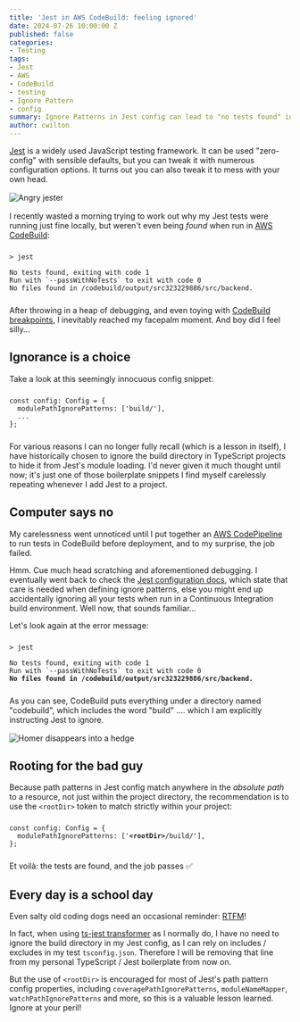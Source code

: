 ```yaml
---
title: 'Jest in AWS CodeBuild: feeling ignored'
date: 2024-07-26 10:00:00 Z
published: false
categories:
- Testing
tags:
- Jest
- AWS
- CodeBuild
- testing
- Ignore Pattern
- config
summary: Ignore Patterns in Jest config can lead to "no tests found" in CI
author: cwilton
---
```


[Jest](https://jestjs.io/) is a widely used JavaScript testing framework. It can be used "zero-config" with sensible defaults, but you can tweak it with numerous configuration options. It turns out you can also tweak it to mess with your own head.

<img src="/uploads/jester-grrr.png" alt="Angry jester" title="I jest you not" style="display: block; margin: 1rem auto;" />

I recently wasted a morning trying to work out why my Jest tests were running just fine locally, but weren't even being _found_ when run in [AWS CodeBuild](https://aws.amazon.com/codebuild/features/?nc=sn&loc=2):

<pre style="margin-inline: 0; margin-block: 1.5rem"><code>&gt; jest

No tests found, exiting with code 1
Run with `--passWithNoTests` to exit with code 0
No files found in /codebuild/output/src323229886/src/backend.
</code></pre>

After throwing in a heap of debugging, and even toying with [CodeBuild breakpoints](https://docs.aws.amazon.com/codebuild/latest/userguide/session-manager.html#ssm-pause-build), I inevitably reached my facepalm moment. And boy did I feel silly...

## Ignorance is a choice

Take a look at this seemingly innocuous config snippet:

<pre style="margin-inline: 0; margin-block: 1.5rem"><code>const config: Config = {
  modulePathIgnorePatterns: ['build/'],
  ...
};
</code></pre>

For various reasons I can no longer fully recall (which is a lesson in itself), I have historically chosen to ignore the build directory in TypeScript projects to hide it from Jest's module loading. I'd never given it much thought until now; it's just one of those boilerplate snippets I find myself carelessly repeating whenever I add Jest to a project.

## Computer says no

My carelessness went unnoticed until I put together an [AWS CodePipeline](https://aws.amazon.com/codepipeline/) to run tests in CodeBuild before deployment, and to my surprise, the job failed.

Hmm. Cue much head scratching and aforementioned debugging. I eventually went back to check the [Jest configuration docs](https://jestjs.io/docs/configuration#modulepathignorepatterns-arraystring), which state that care is needed when defining ignore patterns, else you might end up accidentally ignoring all your tests when run in a Continuous Integration build environment. Well now, that sounds familiar...

Let's look again at the error message:

<pre style="margin-inline: 0; margin-block: 1.5rem"><code>&gt; jest

No tests found, exiting with code 1
Run with `--passWithNoTests` to exit with code 0
<span style="font-weight: bold">No files found in /codebuild/output/src323229886/src/backend.</span>
</code></pre>

As you can see, CodeBuild puts everything under a directory named "codebuild", which includes the word "build" .... which I am explicitly instructing Jest to ignore.

<img src="/uploads/homer-hedge.gif" alt="Homer disappears into a hedge" title="Can I disappear now please" style="display: block; margin: 1rem auto;" />

## Rooting for the bad guy

Because path patterns in Jest config match anywhere in the _absolute path_ to a resource, not just within the project directory, the recommendation is to use the `<rootDir>` token to match strictly within your project:

<pre style="margin-inline: 0; margin-block: 1.5rem"><code>const config: Config = {
  modulePathIgnorePatterns: ['<span style="font-weight: bold">&lt;rootDir&gt;</span>/build/'],
};
</code></pre>

Et voilà: the tests are found, and the job passes ✅

## Every day is a school day

Even salty old coding dogs need an occasional reminder: [RTFM](https://en.wikipedia.org/wiki/RTFM)!

In fact, when using [ts-jest transformer](https://kulshekhar.github.io/ts-jest/docs/) as I normally do, I have no need to ignore the build directory in my Jest config, as I can rely on includes / excludes in my test `tsconfig.json`. Therefore I will be removing that line from my personal TypeScript / Jest boilerplate from now on.

But the use of `<rootDir>` is encouraged for most of Jest's path pattern config properties, including `coveragePathIgnorePatterns`, `moduleNameMapper`, `watchPathIgnorePatterns` and more, so this is a valuable lesson learned. Ignore at your peril!